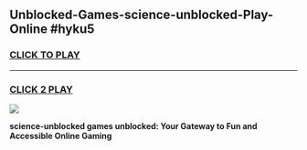 
## Unblocked-Games-science-unblocked-Play-Online #hyku5
<h3>
<a href="https://news.freeplayer.one?title=science-unblocked&ref=3">CLICK TO PLAY</a></h3>
<hr>

<h3>
<a href="https://news.freeplayer.one?title=science-unblocked&ref=3">CLICK 2 PLAY</a>
  
</h3>

<a href="https://news.freeplayer.one?title=science-unblocked&ref=3"><img src="https://clearcache.store/games.png"></a>


**science-unblocked games unblocked: Your Gateway to Fun and Accessible Online Gaming**
